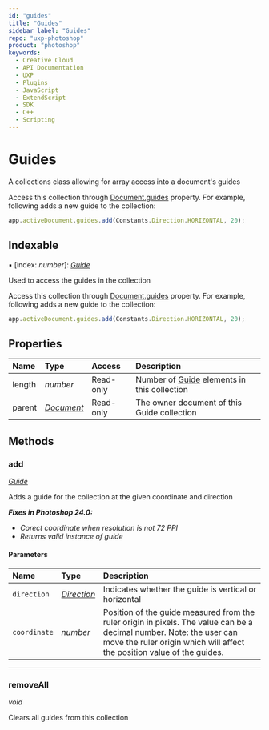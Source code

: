 ```yaml
---
id: "guides"
title: "Guides"
sidebar_label: "Guides"
repo: "uxp-photoshop"
product: "photoshop"
keywords:
  - Creative Cloud
  - API Documentation
  - UXP
  - Plugins
  - JavaScript
  - ExtendScript
  - SDK
  - C++
  - Scripting
---
```


# Guides

A collections class allowing for array access into a document's guides

Access this collection through [Document.guides](/ps_reference/classes/document/#guides) property. For example,
following adds a new guide to the collection:

```javascript
app.activeDocument.guides.add(Constants.Direction.HORIZONTAL, 20);
```

## Indexable

▪ [index: *number*]: [*Guide*](/ps_reference/classes/guide/)

Used to access the guides in the collection

Access this collection through [Document.guides](/ps_reference/classes/document/#guides) property. For example,
following adds a new guide to the collection:

```javascript
app.activeDocument.guides.add(Constants.Direction.HORIZONTAL, 20);
```

## Properties

| Name | Type | Access | Description |
| :------ | :------ | :------ | :------ |
| length | *number* | Read-only | Number of [Guide](/ps_reference/modules/guide/) elements in this collection |
| parent | [*Document*](/ps_reference/classes/document/) | Read-only | The owner document of this Guide collection |

## Methods

### add

[*Guide*](/ps_reference/classes/guide/)

Adds a guide for the collection at the given coordinate and direction

***Fixes in Photoshop 24.0:***

- *Corect coordinate when resolution is not 72 PPI*
- *Returns valid instance of guide*

#### Parameters

| Name | Type | Description |
| :------ | :------ | :------ |
| `direction` | [*Direction*](/ps_reference/modules/constants/#direction) | Indicates whether the guide is vertical or horizontal |
| `coordinate` | *number* | Position of the guide measured from the ruler origin in pixels. The value can be a decimal number.  Note: the user can move the ruler origin which will affect the position value of the guides. |

___

### removeAll

*void*

Clears all guides from this collection
